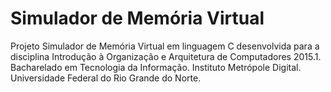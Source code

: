 ﻿# Simulador de Memória Virtual
Projeto Simulador de Memória Virtual em linguagem C desenvolvida para a disciplina Introdução à Organização e Arquitetura de Computadores 2015.1. Bacharelado em Tecnologia da Informação. Instituto Metrópole Digital. Universidade Federal do Rio Grande do Norte.
